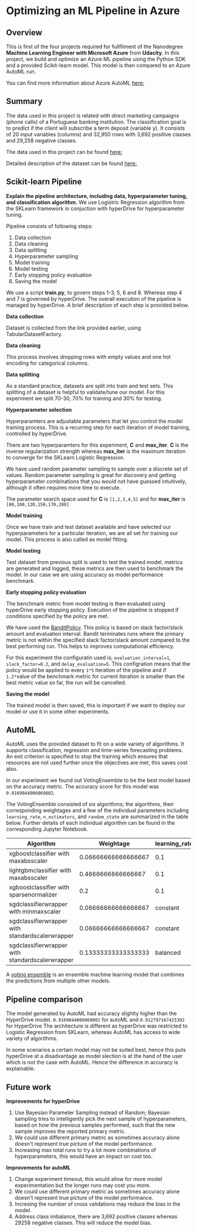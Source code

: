 # Optimizing an ML Pipeline in Azure

## Overview
This is first of the four projects required for fullfilment of the Nanodegree **Machine Learning Engineer with Microsoft Azure** from **Udacity**.
In this project, we build and optimize an Azure ML pipeline using the Python SDK and a provided Scikit-learn model.
This model is then compared to an Azure AutoML run.

You can find more information about Azure AutoML [here:](https://docs.microsoft.com/en-us/azure/machine-learning/concept-automated-ml)

## Summary
The data used in this project is related with direct marketing campaigns (phone calls) of a Portuguese banking institution. The classification goal is to predict if the client will subscribe a term deposit (variable y). It consists of 20 input variables (columns) and 32,950 rows with 3,692 positive classes and 29,258 negative classes.

The data used in this project can be found [here:](https://automlsamplenotebookdata.blob.core.windows.net/automl-sample-notebook-data/bankmarketing_train.csv)

Detailed description of the dataset can be found [here:](https://archive.ics.uci.edu/ml/datasets/bank+marketing)

## Scikit-learn Pipeline
**Explain the pipeline architecture, including data, hyperparameter tuning, and classification algorithm.**
We use Logistric Regression algorithm from the SKLearn framework in conjuction with hyperDrive for hyperparameter tuning.

Pipeline consists of following steps:

1. Data collection
1. Data cleaning
1. Data splitting
1. Hyperparameter sampling
1. Model training
1. Model testing
1. Early stopping policy evaluation
1. Saving the model

We use a script **train.py**, to govern steps 1-3, 5, 6 and 8. Whereas step 4 and 7 is governed by hyperDrive. The overall execution of the pipeline is managed by hyperDrive. A brief description of each step is provided below.

**Data collection**

Dataset is collected from the link provided earlier, using TabularDatasetFactory.

**Data cleaning**

This process involves dropping rows with empty values and one hot encoding for categorical columns.

**Data splitting**

As a standard practice, datasets are split into train and test sets. This splitting of a dataset is helpful to validate/tune our model. For this experiment we split 70-30, 70% for training and 30% for testing.

**Hyperparameter selection**

Hyperparamters are adjustable parameters that let you control the model training process. This is a recurring step for each iteration of model training, controlled by hyperDrive.

There are two hyperparamters for this experiment, **C** and **max_iter**. **C** is the inverse regularization strength whereas **max_iter** is the maximum iteration to converge for the SKLearn Logistic Regression.

We have used random parameter sampling to sample over a discrete set of values. Random parameter sampling is great for discovery and getting hyperparameter combinations that you would not have guessed intuitively, although it often requires more time to execute.

The parameter search space used for **C** is `[1,2,3,4,5]` and for **max_iter** is `[80,100,120,150,170,200]`

**Model training**

Once we have train and test dataset available and have selected our hyperparameters for a particular iteration, we are all set for training our model. This process is also called as model fitting.

**Model testing**

Test dataset from previous split is used to test the trained model, metrics are generated and logged, these metrics are then used to benchmark the model. In our case we are using accuracy as model performance benchmark.

**Early stopping policy evaluation**

The benchmark metric from model testing is then evaluated using hyperDrive early stopping policy. Execution of the pipeline is stopped if conditions specified by the policy are met.

We have used the [BanditPolicy](https://docs.microsoft.com/en-us/python/api/azureml-train-core/azureml.train.hyperdrive.banditpolicy?view=azure-ml-py). This policy is based on slack factor/slack amount and evaluation interval. Bandit terminates runs where the primary metric is not within the specified slack factor/slack amount compared to the best performing run. This helps to improves computational efficiency.

For this experiment the configuratin used is; `evaluation_interval=1`, `slack_factor=0.2`, and `delay_evaluation=5`. This configration means that the policy would be applied to every `1*5` iteration of the pipeline and if `1.2*`value of the benchmark metric for current iteration is smaller than the best metric value so far, the run will be cancelled.

**Saving the model**

The trained model is then saved, this is important if we want to deploy our model or use it in some other experiments.

## AutoML

AutoML uses the provided dataset to fit on a wide variety of algorithms. It supports classification, regression and time-series forecasting problems. An exit criterion is specified to stop the training which ensures that resources are not used further once the objectives are met, this saves cost also.

In our experiment we found out VotingEnsemble to be the best model based on the accuracy metric. The accuracy score for this model was `0.9169044006069802`.

The VotingEnsemble consisted of six algorithms; the algorithms, their corresponding weightages and a few of the individual parameters including `learning_rate`, `n_estimators`, and `random_state` are summarized in the table below. Further details of each individual algorithm can be found in the corresponding Jupyter Notebook.

| Algorithm | Weightage | learning_rate | n_estimators| random_state |
| --------- | --------- | ------------- | ----------- | ------------ |
| xgboostclassifier with maxabsscaler | 0.06666666666666667 | 0.1 | 100 | 0 |
| lightgbmclassifier with maxabsscaler | 0.4666666666666667 | 0.1 | 100 | None |
| xgboostclassifier with sparsenormalizer | 0.2 | 0.1 | 25 | 0 |
| sgdclassifierwrapper with minmaxscaler | 0.06666666666666667 | constant | - | None |
| sgdclassifierwrapper with standardscalerwrapper | 0.06666666666666667 | constant | - | None |
| sgdclassifierwrapper with standardscalerwrapper | 0.13333333333333333 | balanced | - | None |

A [voting ensemble](https://machinelearningmastery.com/voting-ensembles-with-python/) is an ensemble machine learning model that combines the predictions from multiple other models.

## Pipeline comparison

The model generated by AutoML had accuracy slighlty higher than the HyperDrive model. `0.9169044006069802` for autoML and `0.912797167425392` for HyperDrive
The architecture is different as hyperDrive was restricted to Logistic Regression from SKLearn, whereas AutoML has access to wide variety of algorithms.

In some scenarios a certain model may not be suited best, hence this puts hyperDrive at a disadvantage as model slection is at the hand of the user which is not the case with AutoML. Hence the difference in accuracy is explainable.

## Future work

**Improvements for hyperDrive**
1. Use Bayesian Parameter Sampling instead of Random; Bayesian sampling tries to intelligently pick the next sample of hyperparameters, based on how the previous samples performed, such that the new sample improves the reported primary metric.
1. We could use different primary metric as sometimes accuracy alone doesn't represent true picture of the model performance.
1. Increasing max total runs to try a lot more combinations of hyperparameters, this would have an impact on cost too.

**Improvements for autoML**
1. Change experiment timeout, this would allow for more model experimentation but the longer runs may cost you more.
1. We could use different primary metric as sometimes accuracy alone doesn't represent true picture of the model performance.
1. Incresing the number of cross validations may reduce the bias in the model.
1. Address class imbalance, there are 3,692 positive classes whereas 29258 negative classes. This will reduce the model bias.
